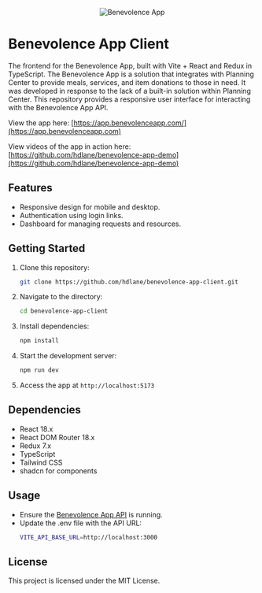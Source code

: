 <p align="center">
  <img loading="lazy" alt="Benevolence App" src="https://github.com/user-attachments/assets/ef388283-4b4d-41a5-83fb-079928fe3e06" />
</p>

# Benevolence App Client
The frontend for the Benevolence App, built with Vite + React and Redux in TypeScript. The Benevolence App is a solution that integrates with Planning Center to provide meals, services, and item donations to those in need. It was developed in response to the lack of a built-in solution within Planning Center. This repository provides a responsive user interface for interacting with the Benevolence App API.

View the app here: [https://app.benevolenceapp.com/](https://app.benevolenceapp.com)

View videos of the app in action here: [https://github.com/hdlane/benevolence-app-demo](https://github.com/hdlane/benevolence-app-demo)

## Features
- Responsive design for mobile and desktop.
- Authentication using login links.
- Dashboard for managing requests and resources.

## Getting Started
1. Clone this repository:
   ```bash
   git clone https://github.com/hdlane/benevolence-app-client.git
2. Navigate to the directory:
   ```bash
   cd benevolence-app-client
3. Install dependencies:
   ```bash
   npm install
4. Start the development server:
   ```bash
   npm run dev
5. Access the app at `http://localhost:5173`

## Dependencies
- React 18.x
- React DOM Router 18.x
- Redux 7.x
- TypeScript
- Tailwind CSS
- shadcn for components

## Usage
- Ensure the [Benevolence App API](https://github.com/hdlane/benevolence-app-api) is running.
- Update the .env file with the API URL:
   ```bash
   VITE_API_BASE_URL=http://localhost:3000

## License
This project is licensed under the MIT License.
